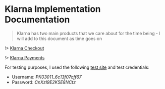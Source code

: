 # Klarna Implementation Documentation
> Klarna has two main products that we care about for the time being - I will add to this document as time goes on

!> [Klarna Checkout](/klarna_checkout)

!> [Klarna Payments](/klarna_payments)

For testing purposes, I used the following [test site](/https://ewoocomms-n8kolenberg.c9users.io/checkout/) and test credentials:
- Username: _PK03011_\__6c13f07cff67_
- Password: _CnXzI9E2K5E8NCtz_
